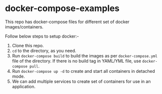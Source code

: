 # docker-compose-examples

This repo has docker-compose files for different set of docker images/containers.

Follow below steps to setup docker:-

1. Clone this repo.
2. `cd` to the directory, as you need.
3. Run `docker-compose build` to build the images as per `docker-compose.yml` file of the directory. If there is no build tag in YAML/YML file, use `docker-compose pull`.
4. Run `docker-compose up -d` to create and start all containers in detached mode.
5. We can add multiple services to create set of containers for use in an application.
